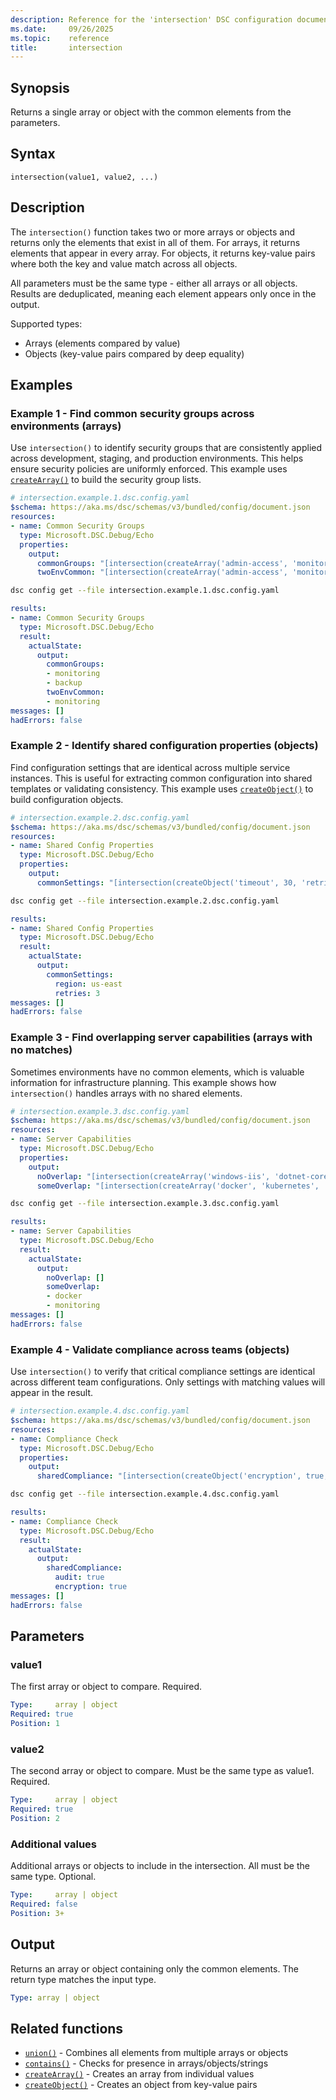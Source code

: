 ```yaml
---
description: Reference for the 'intersection' DSC configuration document function
ms.date:     09/26/2025
ms.topic:    reference
title:       intersection
---
```


## Synopsis

Returns a single array or object with the common elements from the parameters.

## Syntax

```Syntax
intersection(value1, value2, ...)
```

## Description

The `intersection()` function takes two or more arrays or objects and returns
only the elements that exist in all of them. For arrays, it returns elements
that appear in every array. For objects, it returns key-value pairs where both
the key and value match across all objects.

All parameters must be the same type - either all arrays or all objects.
Results are deduplicated, meaning each element appears only once in the output.

Supported types:

- Arrays (elements compared by value)
- Objects (key-value pairs compared by deep equality)

## Examples

### Example 1 - Find common security groups across environments (arrays)

Use `intersection()` to identify security groups that are consistently applied
across development, staging, and production environments. This helps ensure
security policies are uniformly enforced. This example uses
[`createArray()`][01] to build the security group lists.

```yaml
# intersection.example.1.dsc.config.yaml
$schema: https://aka.ms/dsc/schemas/v3/bundled/config/document.json
resources:
- name: Common Security Groups
  type: Microsoft.DSC.Debug/Echo
  properties:
    output:
      commonGroups: "[intersection(createArray('admin-access', 'monitoring', 'backup'), createArray('monitoring', 'backup', 'web-access'), createArray('backup', 'monitoring', 'database'))]"
      twoEnvCommon: "[intersection(createArray('admin-access', 'monitoring'), createArray('monitoring', 'audit-log'))]"
```

```bash
dsc config get --file intersection.example.1.dsc.config.yaml
```

```yaml
results:
- name: Common Security Groups
  type: Microsoft.DSC.Debug/Echo
  result:
    actualState:
      output:
        commonGroups:
        - monitoring
        - backup
        twoEnvCommon:
        - monitoring
messages: []
hadErrors: false
```

### Example 2 - Identify shared configuration properties (objects)

Find configuration settings that are identical across multiple service
instances. This is useful for extracting common configuration into shared
templates or validating consistency. This example uses [`createObject()`][02]
to build configuration objects.

```yaml
# intersection.example.2.dsc.config.yaml
$schema: https://aka.ms/dsc/schemas/v3/bundled/config/document.json
resources:
- name: Shared Config Properties
  type: Microsoft.DSC.Debug/Echo
  properties:
    output:
      commonSettings: "[intersection(createObject('timeout', 30, 'retries', 3, 'region', 'us-east'), createObject('retries', 3, 'ssl', true, 'region', 'us-east'), createObject('region', 'us-east', 'retries', 3, 'logging', 'info'))]"
```

```bash
dsc config get --file intersection.example.2.dsc.config.yaml
```

```yaml
results:
- name: Shared Config Properties
  type: Microsoft.DSC.Debug/Echo
  result:
    actualState:
      output:
        commonSettings:
          region: us-east
          retries: 3
messages: []
hadErrors: false
```

### Example 3 - Find overlapping server capabilities (arrays with no matches)

Sometimes environments have no common elements, which is valuable information
for infrastructure planning. This example shows how `intersection()` handles
arrays with no shared elements.

```yaml
# intersection.example.3.dsc.config.yaml
$schema: https://aka.ms/dsc/schemas/v3/bundled/config/document.json
resources:
- name: Server Capabilities
  type: Microsoft.DSC.Debug/Echo
  properties:
    output:
      noOverlap: "[intersection(createArray('windows-iis', 'dotnet-core'), createArray('linux-apache', 'php', 'mysql'))]"
      someOverlap: "[intersection(createArray('docker', 'kubernetes', 'monitoring'), createArray('monitoring', 'logging', 'docker'))]"
```

```bash
dsc config get --file intersection.example.3.dsc.config.yaml
```

```yaml
results:
- name: Server Capabilities
  type: Microsoft.DSC.Debug/Echo
  result:
    actualState:
      output:
        noOverlap: []
        someOverlap:
        - docker
        - monitoring
messages: []
hadErrors: false
```

### Example 4 - Validate compliance across teams (objects)

Use `intersection()` to verify that critical compliance settings are identical
across different team configurations. Only settings with matching values will
appear in the result.

```yaml
# intersection.example.4.dsc.config.yaml
$schema: https://aka.ms/dsc/schemas/v3/bundled/config/document.json
resources:
- name: Compliance Check
  type: Microsoft.DSC.Debug/Echo
  properties:
    output:
      sharedCompliance: "[intersection(createObject('encryption', true, 'backup', 'daily', 'audit', true), createObject('audit', true, 'encryption', true, 'access', 'restricted'), createObject('encryption', true, 'audit', true, 'monitoring', 'enabled'))]"
```

```bash
dsc config get --file intersection.example.4.dsc.config.yaml
```

```yaml
results:
- name: Compliance Check
  type: Microsoft.DSC.Debug/Echo
  result:
    actualState:
      output:
        sharedCompliance:
          audit: true
          encryption: true
messages: []
hadErrors: false
```

## Parameters

### value1

The first array or object to compare. Required.

```yaml
Type:     array | object
Required: true
Position: 1
```

### value2

The second array or object to compare. Must be the same type as value1.
Required.

```yaml
Type:     array | object
Required: true
Position: 2
```

### Additional values

Additional arrays or objects to include in the intersection. All must be the
same type. Optional.

```yaml
Type:     array | object
Required: false
Position: 3+
```

## Output

Returns an array or object containing only the common elements. The return type
matches the input type.

```yaml
Type: array | object
```

## Related functions

- [`union()`][00] - Combines all elements from multiple arrays or objects
- [`contains()`][03] - Checks for presence in arrays/objects/strings
- [`createArray()`][01] - Creates an array from individual values
- [`createObject()`][02] - Creates an object from key-value pairs

<!-- Link reference definitions -->
[00]: ./union.md
[01]: ./createArray.md
[02]: ./createObject.md
[03]: ./contains.md
